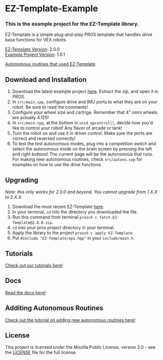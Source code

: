 # EZ-Template-Example
### This is the example project for the EZ-Template library.  

EZ-Template is a simple plug-and-play PROS template that handles drive base functions for VEX robots.  

[EZ-Template Version](https://github.com/EZ-Robotics/EZ-Template): 2.0.0  
[Example Project Version](https://github.com/EZ-Robotics/EZ-Template-Example): 1.0.1

[Autonomous routines that used EZ-Template](https://photos.app.goo.gl/yRwuvmq7hDoM4f6EA)

## Download and Installation  
1) Download the latest example project [here](https://github.com/EZ-Robotics/EZ-Template-Example/releases/latest).  Extract the zip, and open it in PROS.   
2) In `src/main.cpp`, configure drive and IMU ports to what they are on your robot.  Be sure to read the comments!    
3) Configure your wheel size and cartrige.  Remember that 4" omni wheels are actually 4.125!    
4) In `src/main.cpp`, at the bottom in `void opcontrol()`, decide how you'd like to control your robot!  Any flavor of arcade or tank!    
5) Turn the robot on and use it in driver control.  Make sure the ports are correct and reversed correctly!    
6) To test the test autonomous modes, plug into a competition switch and select the autonomous mode on the brain screen by pressing the left and right buttons!  The current page will be the autonomous that runs.  For making new autonomous routines, check `src/autons.cpp` for examples on how to use the drive functions.  

## Upgrading  
*Note: this only works for 2.0.0 and beyond.  You cannot upgrade from 1.X.X to 2.X.X.*  
1) Download the most recent EZ-Template [here](https://github.com/EZ-Robotics/EZ-Template/releases/latest).  
2) In your terminal, `cd` into the directory you downloaded the file.    
3) Run this command from terminal `prosv5 c fetch EZ-Template@2.0.0.zip`.  
4) `cd` into your pros project directory in your terminal.  
5) Apply the library to the project `prosv5 c apply EZ-Template`.  
6) Put `#include "EZ-Template/api.hpp"` in your `include/main.h`.  

## Tutorials
[Check out our tutorials here!](https://ez-robotics.github.io/EZ-Template/tutorials)

## Docs
[Read the docs here!](https://ez-robotics.github.io/EZ-Template/docs)

## Additing Autonomous Routines
[Check out the tutorial on adding new autonomous routines here!](https://ez-robotics.github.io/EZ-Template/docs/Tutorials/autons.html)


## License
This project is licensed under the Mozilla Public License, version 2.0 - see the [LICENSE](LICENSE)
file for the full license.
